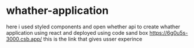 # whather-application
here i used styled components and open whether api to create whather application using react and deployed using code sand box 
https://6g0u5s-3000.csb.app/
this is the link that gives usser experince
